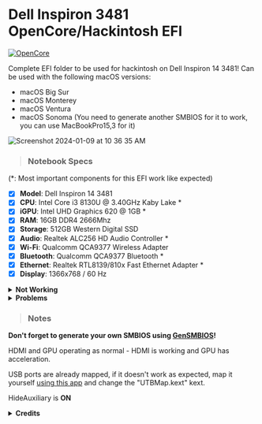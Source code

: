 # Dell Inspiron 3481 OpenCore/Hackintosh EFI
[![OpenCore](https://img.shields.io/badge/OpenCore-0.9.7-red.svg)](https://github.com/acidanthera/OpenCorePkg/releases/latest)

Complete EFI folder to be used for hackintosh on Dell Inspiron 14 3481!
Can be used with the following macOS versions:
- macOS Big Sur
- macOS Monterey
- macOS Ventura
- macOS Sonoma (You need to generate another SMBIOS for it to work, you can use MacBookPro15,3 for it)


![Screenshot 2024-01-09 at 10 36 35 AM](https://github.com/zkluuke/Inspiron-3481-OpenCore-EFI/assets/111476831/9be6047a-add7-4461-afa8-281f44c4d60d)


> ### Notebook Specs
(*: Most important components for this EFI work like expected)
- [x] <b>Model</b>: Dell Inspiron 14 3481
- [x] <b>CPU</b>: Intel Core i3 8130U @ 3.40GHz Kaby Lake *
- [x] <b>iGPU</b>: Intel UHD Graphics 620 @ 1GB *
- [x] <b>RAM</b>: 16GB DDR4 2666Mhz
- [x] <b>Storage</b>: 512GB Western Digital SSD
- [x] <b>Audio</b>: Realtek ALC256 HD Audio Controller *
- [x] <b>Wi-Fi</b>: Qualcomm QCA9377 Wireless Adapter
- [x] <b>Bluetooth</b>: Qualcomm QCA9377 Bluetooth *
- [x] <b>Ethernet</b>: Realtek RTL8139/810x Fast Ethernet Adapter *
- [x] <b>Display</b>: 1366x768 / 60 Hz

<details>
<summary><strong> Not Working </strong></summary>
<br>
| Wi-Fi 
    
| Internal Screen Brightness   
| Bluetooth

</details>

<details>
<summary><strong> Problems </strong></summary>
<br>

- Bluetooth doesn't work on macOS Ventura and Sonoma
- Wake from sleep just works sometimes and doesn't work on HDMI at all

</details>

> ### Notes
**Don't forget to generate your own SMBIOS using [GenSMBIOS](https://github.com/corpnewt/GenSMBIOS)!**

HDMI and GPU operating as normal - HDMI is working and GPU has acceleration.   

USB ports are already mapped, if it doesn't work as expected, map it yourself [using this app](https://github.com/USBToolBox/tool) and change the "UTBMap.kext" kext.    

HideAuxiliary is **ON**

<details>
<summary><strong> Credits </strong></summary>
<br>

- [alkindivv](https://github.com//alkindivv/DELL-3421-BigSur) for the readme.
- [Acidanthera](https://github.com/acidanthera) for all the resources that made this possible.
- [Dortania](https://github.com/dortania) for for the OpenCore Install Guide.

</details>
